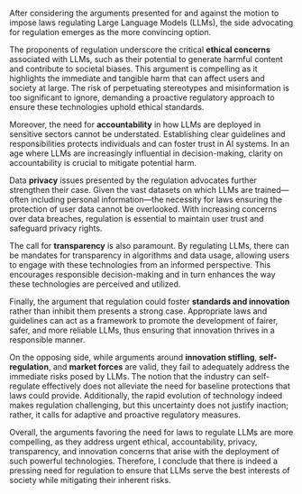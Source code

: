 After considering the arguments presented for and against the motion to impose laws regulating Large Language Models (LLMs), the side advocating for regulation emerges as the more convincing option. 

The proponents of regulation underscore the critical **ethical concerns** associated with LLMs, such as their potential to generate harmful content and contribute to societal biases. This argument is compelling as it highlights the immediate and tangible harm that can affect users and society at large. The risk of perpetuating stereotypes and misinformation is too significant to ignore, demanding a proactive regulatory approach to ensure these technologies uphold ethical standards.

Moreover, the need for **accountability** in how LLMs are deployed in sensitive sectors cannot be understated. Establishing clear guidelines and responsibilities protects individuals and can foster trust in AI systems. In an age where LLMs are increasingly influential in decision-making, clarity on accountability is crucial to mitigate potential harm.

Data **privacy** issues presented by the regulation advocates further strengthen their case. Given the vast datasets on which LLMs are trained—often including personal information—the necessity for laws ensuring the protection of user data cannot be overlooked. With increasing concerns over data breaches, regulation is essential to maintain user trust and safeguard privacy rights.

The call for **transparency** is also paramount. By regulating LLMs, there can be mandates for transparency in algorithms and data usage, allowing users to engage with these technologies from an informed perspective. This encourages responsible decision-making and in turn enhances the way these technologies are perceived and utilized.

Finally, the argument that regulation could foster **standards and innovation** rather than inhibit them presents a strong case. Appropriate laws and guidelines can act as a framework to promote the development of fairer, safer, and more reliable LLMs, thus ensuring that innovation thrives in a responsible manner.

On the opposing side, while arguments around **innovation stifling**, **self-regulation**, and **market forces** are valid, they fail to adequately address the immediate risks posed by LLMs. The notion that the industry can self-regulate effectively does not alleviate the need for baseline protections that laws could provide. Additionally, the rapid evolution of technology indeed makes regulation challenging, but this uncertainty does not justify inaction; rather, it calls for adaptive and proactive regulatory measures.

Overall, the arguments favoring the need for laws to regulate LLMs are more compelling, as they address urgent ethical, accountability, privacy, transparency, and innovation concerns that arise with the deployment of such powerful technologies. Therefore, I conclude that there is indeed a pressing need for regulation to ensure that LLMs serve the best interests of society while mitigating their inherent risks.